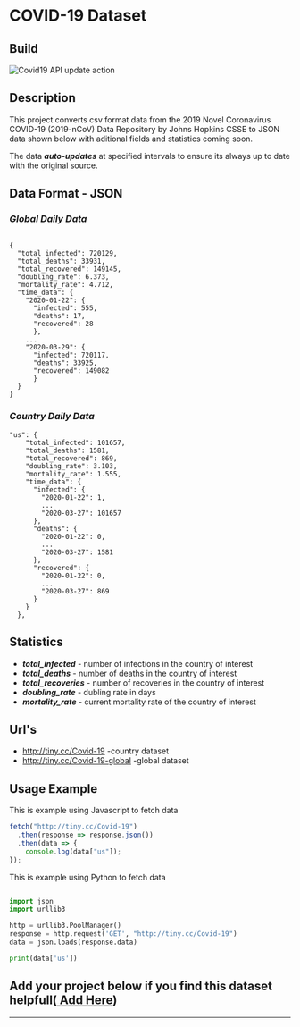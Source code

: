 # COVID-19 Dataset

## **Build**

![Covid19 API update action](https://github.com/TuTomasz/Covid19-API/workflows/Covid19%20API%20update%20action/badge.svg)
## **Description**

This project converts csv format data from the 2019 Novel Coronavirus COVID-19 (2019-nCoV) Data Repository by Johns Hopkins CSSE to JSON data shown below with aditional fields and statistics coming soon.

The data ***auto-updates*** at specified intervals to ensure its always up to date with the original source.

## **Data Format - JSON**




### ***Global Daily Data***

```YML

{
  "total_infected": 720129,
  "total_deaths": 33931,
  "total_recovered": 149145,
  "doubling_rate": 6.373,
  "mortality_rate": 4.712,
  "time_data": {
    "2020-01-22": { 
      "infected": 555, 
      "deaths": 17, 
      "recovered": 28 
      },
    ...
    "2020-03-29": { 
      "infected": 720117, 
      "deaths": 33925, 
      "recovered": 149082 
      }
  }
}
```
### ***Country Daily Data***
```YML
"us": {
    "total_infected": 101657,
    "total_deaths": 1581,
    "total_recovered": 869,
    "doubling_rate": 3.103,
    "mortality_rate": 1.555,
    "time_data": {
      "infected": {
        "2020-01-22": 1,
        ...
        "2020-03-27": 101657
      },
      "deaths": {
        "2020-01-22": 0,
        ...
        "2020-03-27": 1581
      },
      "recovered": {
        "2020-01-22": 0,
        ...
        "2020-03-27": 869
      }
    }
  },
```
## **Statistics**


- ***total_infected*** - number of infections in the country of interest
- ***total_deaths*** - number of deaths in the country of interest
- ***total_recoveries*** - number of recoveries in the country of interest
- ***doubling_rate*** - dubling rate in days
- ***mortality_rate*** - current mortality rate of the country of interest

## **Url's**

- http://tiny.cc/Covid-19  -country dataset
- http://tiny.cc/Covid-19-global  -global dataset

## **Usage Example**


This is example using Javascript to fetch data

```javascript
fetch("http://tiny.cc/Covid-19")
  .then(response => response.json())
  .then(data => {
    console.log(data["us"]);
});
```
This is example using Python to fetch data
```python

import json
import urllib3

http = urllib3.PoolManager()
response = http.request('GET', "http://tiny.cc/Covid-19")
data = json.loads(response.data)

print(data['us'])

```


## Add your project below if you find this dataset helpfull([ Add Here](https://github.com/TuTomasz/Covid19-API/edit/master/README.md))
***
